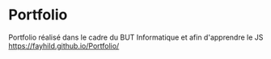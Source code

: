 # Portfolio
Portfolio réalisé dans le cadre du BUT Informatique et afin d'apprendre le JS
https://fayhild.github.io/Portfolio/
